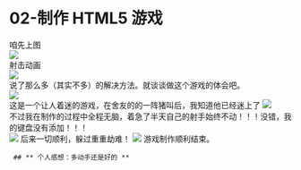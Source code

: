 # 02-制作 HTML5 游戏

咱先上图    
![](http://a3.qpic.cn/psb?/V12Xtk2X3YDMgU/WQm3skTneywVWhGkv4sj7q4K*3.iJ7KO0hAqyzFh4A4!/m/dC4BAAAAAAAA&rf=albumlist&t=5)    
射击动画   
![](http://m.qpic.cn/psb?/V12Xtk2X3YDMgU/WQm3skTneywVWhGkv4sj7q4K*3.iJ7KO0hAqyzFh4A4!/b/dC4BAAAAAAAA&bo=NgH6AAAAAAACd54!&rf=viewer_4)      
说了那么多（其实不多）的解决方法。就谈谈做这个游戏的体会吧。    
![](https://timgsa.baidu.com/timg?image&quality=80&size=b9999_10000&sec=1539876564&di=f0336bab5a99e77cb9a2487a577bd16f&imgtype=jpg&er=1&src=http%3A%2F%2Fs4.51cto.com%2Fwyfs02%2FM01%2F9F%2FBF%2FwKioL1mekpjCA456AAdVL03BwMk308.gif-s_4170006222.gif)    
这是一个让人着迷的游戏，在舍友的的一阵猪叫后，我知道他已经迷上了
![](https://ss0.bdstatic.com/70cFuHSh_Q1YnxGkpoWK1HF6hhy/it/u=9279531,4278322843&fm=26&gp=0.jpg)    
不过我在制作的过程中全程无脑，着急了半天自己的射手始终不动！！！没错，我的键盘没有添加！！！    
![](https://ss1.bdstatic.com/70cFvXSh_Q1YnxGkpoWK1HF6hhy/it/u=517454061,3384103756&fm=26&gp=0.jpg)
后来一切顺利，躲过重重劫难！    ![](https://timgsa.baidu.com/timg?image&quality=80&size=b9999_10000&sec=1539282076604&di=48d443f88331a4be2fb51063e7057a8b&imgtype=0&src=http%3A%2F%2Fimgsrc.baidu.com%2Fforum%2Fw%3D580%2Fsign%3D221e02b89613b07ebdbd50003cd59113%2Fe3d77d1ed21b0ef4c2391dc7d8c451da80cb3e6f.jpg)
游戏制作顺利结束。      



     ## ** 个人感想：多动手还是好的 **